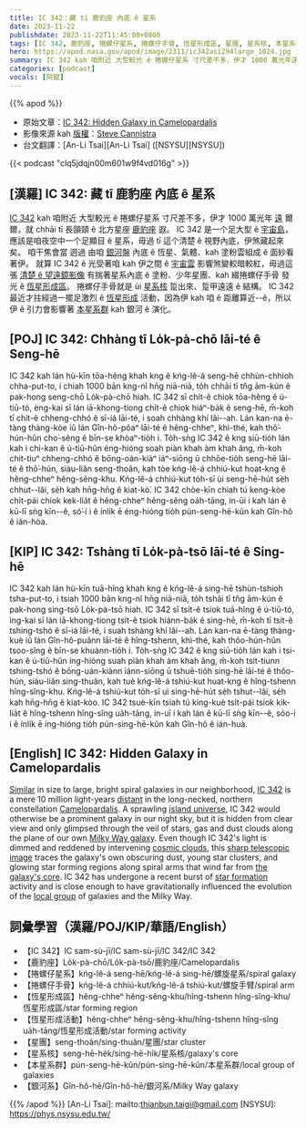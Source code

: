 ```yaml
---
title: IC 342：藏 tī 鹿豹座 內底 ê 星系
date: 2023-11-22
publishdate: 2023-11-22T11:45:00+0800
tags: [IC 342, 鹿豹座, 捲螺仔星系, 捲螺仔手骨, 恆星形成區, 星團, 星系核, 本星系群, 銀河]
hero: https://apod.nasa.gov/apod/image/2311/ic342asi294large_1024.jpg
summary: IC 342 kah 咱附近 大型較光 ê 捲螺仔星系 寸尺差不多，伊才 1000 萬光年遠爾爾，就 chhāi tī 長頷頸 ê 北方星座 鹿豹座遐。
categories: [podcast]
vocals: [阿錕]
---
```


{{% apod %}}

- 原始文章：[IC 342: Hidden Galaxy in Camelopardalis](https://apod.nasa.gov/apod/ap231122.html)
- 影像來源 kah [版權][copyright]：[Steve Cannistra](http://www.starrywonders.com/copyright.html)
- 台文翻譯：[An-Li Tsai][An-Li Tsai] ([NSYSU][NSYSU])

{{< podcast "clq5jdqjn00m601w9f4vd016g" >}}

## [漢羅] IC 342: 藏 tī 鹿豹座 內底 ê 星系
[IC 342][IC 342] kah 咱附近 大型較光 ê 捲螺仔星系 寸尺差不多，伊才 1000 萬光年 [遠][distant] 爾爾，就 chhāi tī 長頷頸 ê 北方星座 [鹿豹座][Camelopardalis] 遐。
IC 342 是一个足大型 ê [宇宙島][island universe]，應該是咱夜空中一个足顯目 ê 星系，毋過 tī 這个清楚 ê 視野內底，伊煞藏起來矣。
咱干焦會當 迵過 由咱 [銀河][Milky Way galaxy]盤 內底 ê 恆星、氣體、kah 塗粉雲組成 ê 面紗看著伊。
就算 IC 342 ê 光受著咱 kah 伊之間 ê [宇宙雲][cosmic clouds] 影響煞變較暗較紅，毋過這張 [清楚 ê 望遠鏡影像][sharp telescopic image] 有揣著星系內底 ê 塗粉、少年星團、kah 綴捲螺仔手骨 發光 ê [恆星形成區][star formation]。
捲螺仔手骨就是 ùi [星系核][the galaxy's core] 踅出來、踅甲遠遠 ê 結構。
IC 342 最近才拄經過一擺足激烈 ê [恆星形成][star formation] 活動​​，因為伊 kah 咱 ê 距離算近--ê，所以伊 ê 引力會影響著 [本星系群][local group] kah 銀河 ê 演化。

## [POJ] IC 342: Chhàng tī Lo̍k-pà-chō lāi-té ê Seng-hē
IC 342 kah lán hù-kīn tōa-hêng khah kng ê kńg-lê-á seng-hē chhùn-chhioh chha-put-to, i chiah 1000 bān kng-nî hn̄g niā-niā, to̍h chhāi tī tn̂g ām-kún ê pak-hong seng-chō Lo̍k-pà-chō hiah.
IC 342 sī chi̍t-ê chiok tōa-hêng ê ú-tiū-tó, èng-kai sī lán iā-khong-tiong chi̍t-ê chiok hiáⁿ-ba̍k ê seng-hē, m̄-koh tī chit-ê chheng-chhó ê sī-iá lāi-té, i soah chhàng khí lâi--ah.
Lán kan-na ē-tàng thàng-kòe iû lán Gîn-hô-pôaⁿ lāi-té ê hêng-chheⁿ, khì-thé, kah thô͘-hún-hûn cho͘-sêng ê bīn-se khòaⁿ-tio̍h i.
To̍h-sǹg IC 342 ê kng siū-tio̍h lán kah i chi-kan ê ú-tiū-hûn éng-hióng soah piàn khah àm khah âng, m̄-koh chit-tiuⁿ chheng-chhó ê bōng-oán-kiàⁿ iáⁿ-siōng ū chhōe-tio̍h seng-hē lāi-té ê thô͘-hún, siàu-liân seng-thoân, kah tòe kńg-lê-á chhiú-kut hoat-kng ê hêng-chheⁿ hêng-sêng-khu.
Kńg-lê-á chhiú-kut to̍h-sī ùi seng-hē-hu̍t se̍h chhut--lâi, se̍h kah hn̄g-hn̄g ê kiat-kò͘.
IC 342 chòe-kīn chiah tú keng-kòe chi̍t-pái chiok kek-lia̍t ê hêng-chheⁿ hêng-sêng oa̍h-tāng​​, in-ūi i kah lán ê kū-lī sǹg kīn--ê, só͘-í i ê ínli̍k ē éng-hióng tio̍h pún-seng-hē-kûn kah Gîn-hô ê ián-hòa.

## [KIP] IC 342: Tshàng tī Lo̍k-pà-tsō lāi-té ê Sing-hē
IC 342 kah lán hù-kīn tuā-hîng khah kng ê kńg-lê-á sing-hē tshùn-tshioh tsha-put-to, i tsiah 1000 bān kng-nî hn̄g niā-niā, to̍h tshāi tī tn̂g ām-kún ê pak-hong sing-tsō Lo̍k-pà-tsō hiah.
IC 342 sī tsi̍t-ê tsiok tuā-hîng ê ú-tiū-tó, ìng-kai sī lán iā-khong-tiong tsi̍t-ê tsiok hiánn-ba̍k ê sing-hē, m̄-koh tī tsit-ê tshing-tshó ê sī-iá lāi-té, i suah tshàng khí lâi--ah.
Lán kan-na ē-tàng thàng-kuè iû lán Gîn-hô-puânn lāi-té ê hîng-tshenn, khì-thé, kah thôo-hún-hûn tsoo-sîng ê bīn-se khuànn-tio̍h i.
To̍h-sǹg IC 342 ê kng siū-tio̍h lán kah i tsi-kan ê ú-tiū-hûn íng-hióng suah piàn khah àm khah âng, m̄-koh tsit-tiunn tshing-tshó ê bōng-uán-kiànn iánn-siōng ū tshuē-tio̍h sing-hē lāi-té ê thôo-hún, siàu-liân sing-thuân, kah tuè kńg-lê-á tshiú-kut huat-kng ê hîng-tshenn hîng-sîng-khu.
Kńg-lê-á tshiú-kut to̍h-sī uì sing-hē-hu̍t se̍h tshut--lâi, se̍h kah hn̄g-hn̄g ê kiat-kòo.
IC 342 tsuè-kīn tsiah tú king-kuè tsi̍t-pái tsiok kik-lia̍t ê hîng-tshenn hîng-sîng ua̍h-tāng​​, in-uī i kah lán ê kū-lī sǹg kīn--ê, sóo-í i ê ínli̍k ē íng-hióng tio̍h pún-sing-hē-kûn kah Gîn-hô ê ián-huà.

## [English] IC 342: Hidden Galaxy in Camelopardalis
[Similar][Similar] in size to large, bright spiral galaxies in our neighborhood, [IC 342][IC 342] is a mere 10 million light-years [distant][distant] in the long-necked, northern constellation [Camelopardalis][Camelopardalis].
A sprawling [island universe][island universe], IC 342 would otherwise be a prominent galaxy in our night sky, but it is hidden from clear view and only glimpsed through the veil of stars, gas and dust clouds along the plane of our own [Milky Way galaxy][Milky Way galaxy].
Even though IC 342's light is dimmed and reddened by intervening [cosmic clouds][cosmic clouds], this [sharp telescopic image][sharp telescopic image] traces the galaxy's own obscuring dust, young star clusters, and glowing star forming regions along spiral arms that wind far from [the galaxy's core][the galaxy's core].
IC 342 has undergone a recent burst of [star formation][star formation] activity and is close enough to have gravitationally influenced the evolution of the [local group][local group] of galaxies and the Milky Way.

## 詞彙學習（漢羅/POJ/KIP/華語/English）
- 【IC 342】IC sam-sù-jī/IC sam-sù-jī/IC 342/IC 342
- 【鹿豹座】Lo̍k-pà-chō/Lo̍k-pà-tsō/鹿豹座/Camelopardalis
- 【捲螺仔星系】kńg-lê-á seng-hē/kńg-lê-á sing-hē/螺旋星系/spiral galaxy
- 【捲螺仔手骨】kńg-lê-á chhiú-kut/kńg-lê-á tshiú-kut/螺旋手臂/spiral arm
- 【恆星形成區】hêng-chheⁿ hêng-sêng-khu/hîng-tshenn hîng-sîng-khu/恆星形成區/star forming region
- 【恆星形成活動】hêng-chheⁿ hêng-sêng-khu/hîng-tshenn hîng-sîng ua̍h-tāng/恆星形成活動/star forming activity
- 【星團】seng-thoân/sing-thuân/星團/star cluster
- 【星系核】seng-hē-he̍k/sing-hē-hi̍k/星系核/galaxy's core
- 【本星系群】pún-seng-hē-kûn/pún-sing-hē-kûn/本星系群/local group of galaxies
- 【銀河系】Gîn-hô-hē/Gîn-hô-hē/銀河系/Milky Way galaxy

{{% /apod %}}
[An-Li Tsai]: mailto:thianbun.taigi@gmail.com
[NSYSU]: https://phys.nsysu.edu.tw/

[copyright]: https://apod.nasa.gov/apod/fap/lib/about_apod.html#srapply
[License]: https://creativecommons.org/licenses/by/2.0/

[Similar]:https://apod.nasa.gov/apod/ap101209.html
[IC 342]:http://spider.seds.org/spider/LG/i0342.html
[distant]:http://adsabs.harvard.edu/cgi-bin/bib_query?2002AJ....124..839S
[Camelopardalis]:http://www.hawastsoc.org/deepsky/cam/index.html
[island universe]:https://apod.nasa.gov/apod/ap051222.html
[Milky Way galaxy]:https://apod.nasa.gov/apod/ap110520.html
[cosmic clouds]:http://www-ssg.sr.unh.edu/ism/what1.html
[sharp telescopic image]:http://www.starrywonders.com/ic342asi294small.html
[the galaxy's core]:http://spacetelescope.org/images/potw1727a/
[star formation]:https://photojournal.jpl.nasa.gov/catalog/PIA14402
[local group]:http://messier.seds.org/xtra/ngc/maffei1g.html
